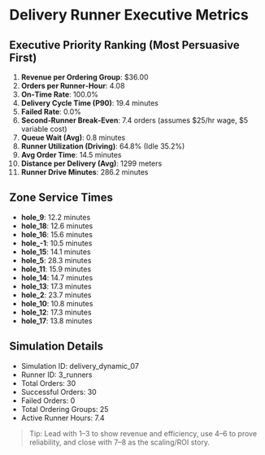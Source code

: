 # Delivery Runner Executive Metrics

## Executive Priority Ranking (Most Persuasive First)
1. **Revenue per Ordering Group**: $36.00
2. **Orders per Runner‑Hour**: 4.08
3. **On‑Time Rate**: 100.0%
4. **Delivery Cycle Time (P90)**: 19.4 minutes
5. **Failed Rate**: 0.0%
6. **Second‑Runner Break‑Even**: 7.4 orders (assumes $25/hr wage, $5 variable cost)
7. **Queue Wait (Avg)**: 0.8 minutes
8. **Runner Utilization (Driving)**: 64.8% (Idle 35.2%)
9. **Avg Order Time**: 14.5 minutes
10. **Distance per Delivery (Avg)**: 1299 meters
11. **Runner Drive Minutes**: 286.2 minutes

## Zone Service Times
- **hole_9**: 12.2 minutes
- **hole_18**: 12.6 minutes
- **hole_16**: 15.6 minutes
- **hole_-1**: 10.5 minutes
- **hole_15**: 14.1 minutes
- **hole_5**: 28.3 minutes
- **hole_11**: 15.9 minutes
- **hole_14**: 14.7 minutes
- **hole_13**: 17.3 minutes
- **hole_2**: 23.7 minutes
- **hole_10**: 10.8 minutes
- **hole_12**: 17.3 minutes
- **hole_17**: 13.8 minutes


## Simulation Details
- Simulation ID: delivery_dynamic_07
- Runner ID: 3_runners
- Total Orders: 30
- Successful Orders: 30
- Failed Orders: 0
- Total Ordering Groups: 25
- Active Runner Hours: 7.4

> Tip: Lead with 1–3 to show revenue and efficiency, use 4–6 to prove reliability, and close with 7–8 as the scaling/ROI story.
